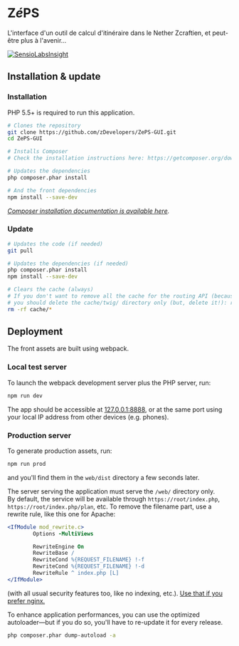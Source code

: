 # Z*é*PS

L'interface d'un outil de calcul d'itinéraire dans le Nether Zcraftien, et peut-être plus à l'avenir...


[![SensioLabsInsight](https://insight.sensiolabs.com/projects/2819b28e-eaa4-4b5f-8b36-71b1d3dd3f1f/big.png)](https://insight.sensiolabs.com/projects/2819b28e-eaa4-4b5f-8b36-71b1d3dd3f1f)


## Installation & update

### Installation

PHP 5.5+ is required to run this application.

```bash
# Clones the repository
git clone https://github.com/zDevelopers/ZePS-GUI.git
cd ZePS-GUI

# Installs Composer
# Check the installation instructions here: https://getcomposer.org/download/ (link below).

# Updates the dependencies
php composer.phar install

# And the front dependencies
npm install --save-dev
```
*[Composer installation documentation is available here](https://getcomposer.org/download/).*

### Update

```bash
# Updates the code (if needed)
git pull

# Updates the dependencies (if needed)
php composer.phar install
npm install --save-dev

# Clears the cache (always)
# If you don't want to remove all the cache for the routing API (because it auto-clears when needed),
# you should delete the cache/twig/ directory only (but, delete it!): rm -rf cache/twig/*
rm -rf cache/*
```

## Deployment

The front assets are built using webpack.

### Local test server

To launch the webpack development server plus the PHP server, run:
```bash
npm run dev
```
The app should be accessible at [127.0.0.1:8888](http://127.0.0.1:8888), or at the same port using your local IP address from other devices (e.g. phones).

### Production server

To generate production assets, run:

```bash
npm run prod
```

and you'll find them in the `web/dist` directory a few seconds later.

The server serving the application must serve the `/web/` directory only.  
By default, the service will be available through `https://root/index.php`, `https://root/index.php/plan`, etc. To remove the filename part, use a rewrite rule, like this one for Apache:

```apache
<IfModule mod_rewrite.c>
        Options -MultiViews

        RewriteEngine On
        RewriteBase /
        RewriteCond %{REQUEST_FILENAME} !-f
        RewriteCond %{REQUEST_FILENAME} !-d
        RewriteRule ^ index.php [L]
</IfModule>
```
(with all usual security features too, like no indexing, etc.). [Use that if you prefer nginx.](https://silex.symfony.com/doc/2.0/web_servers.html#nginx)

To enhance application performances, you can use the optimized autoloader—but if you do so, you'll have to re-update it for every release.
```bash
php composer.phar dump-autoload -a
```
